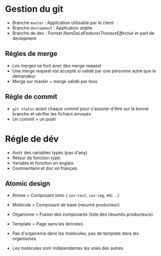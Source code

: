 # Gestion du git

- Branche `master` : Application utilisable par le client
- Branche `devlopment` : Application stable
- Branche de dev : Format *NomDeLaFeature*/*TravauxEffectué* et part de devlopment

## Régles de merge

- Les merges se font avec des merge request
- Une merge request est accepté si validé par une personne autre que le demandeur
- Merge sur master = merge validé par tous

## Régle de commit

- `git status` avant chaque commit pour s'assurer d'être sur la bonne branche et vérifier les fichiers envoyés
- Un commit = un push

# Régle de dév

- Avoir des variables typés (pas d'any)
- Retour de fonction typé.
- Variable et fonction en anglais
- Commentaire et doc en français

## Atomic design

- Atome = Composant ionic ( `ion-text`, `ion-img`, etc ...)
- Molécule = Composant de base (resumé producteur)
- Organisme = Fusion des composants (liste des résumés producteurs)
- Template = Page sans les données.

- Pas d'organisme dans les molécules, pas de template dans les organismes.
- Les molécules sont indépendantes les unes des autres.

